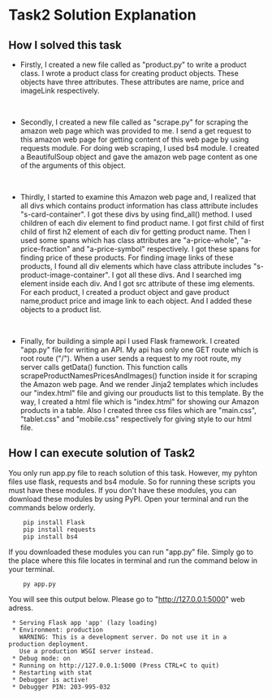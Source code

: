 # Task2 Solution Explanation

## How I solved this task
- Firstly, I created a new file called as "product.py" to write a product class. I wrote a product class for creating product objects. These objects have three attributes. These attributes are name, price and imageLink respectively. 
<br/>

- Secondly, I created a new file called as "scrape.py" for scraping the amazon web page which was provided to me. I send a get request to this amazon web page for getting content of this web page by using requests module. For doing web scraping, I used bs4 module. I created a BeautifulSoup object and gave the amazon web page content as one of the arguments of this object.
<br />

-  Thirdly, I started to examine this Amazon web page and, I realized that all divs which contains product information has class attribute includes "s-card-container". I got these divs by using find_all() method. I used children of each div element to find product name. I got first child of first child of first h2 element of each div for getting product name. Then I used some spans which has class attributes are "a-price-whole", "a-price-fraction" and "a-price-symbol" respectively. I got these spans for finding price of these products. For finding image links of these products, I found all div elements which have class attribute includes "s-product-image-container". I got all these divs. And I searched img element inside each div. And I got src attribute of these img elements. For each product, I created a product object and gave product name,product price and image link to each object. And I added these objects to a product list.    
<br/>

- Finally, for building a simple api I used Flask framework.  I created "app.py" file for writing an API. My api has only one GET route which is root route ("/"). When a user sends a request to my root route, my server calls getData() function. This function calls scrapeProductNamesPricesAndImages() function inside it for scraping the Amazon web page.  And we render Jinja2 templates which includes our "index.html" file and giving our prouducts list to this template. By the way, I created a html file which is "index.html" for showing our Amazon products in a table. Also I created three css files which are "main.css", "tablet.css" and "mobile.css" respectively for giving style to our html file. 
  
## How I can execute solution of Task2
You only run app.py file to reach solution of this task. However, my pyhton files use flask, requests and bs4 module. So for running these scripts you must have these modules. If you don't have these modules, you can download these modules by using PyPI. Open your terminal and run the commands below orderly.
```
    pip install Flask
    pip install requests
    pip install bs4
```
If you downloaded these modules you can run "app.py" file. Simply go to the place where this file locates in terminal and run the command below in your terminal.
```
    py app.py
```
You will see this output below. Please go to "http://127.0.0.1:5000" web adress.
```
 * Serving Flask app 'app' (lazy loading)
 * Environment: production
   WARNING: This is a development server. Do not use it in a production deployment.
   Use a production WSGI server instead.
 * Debug mode: on
 * Running on http://127.0.0.1:5000 (Press CTRL+C to quit)
 * Restarting with stat
 * Debugger is active!
 * Debugger PIN: 203-995-032
```
